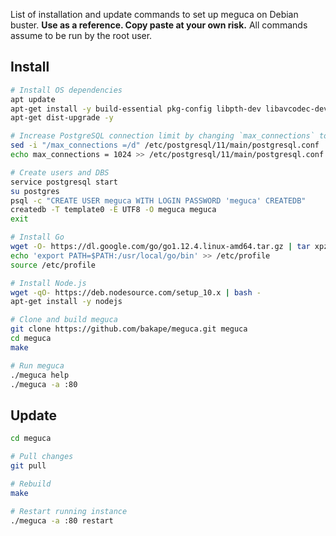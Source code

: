 List of installation and update commands to set up meguca on Debian buster.
__Use as a reference. Copy paste at your own risk.__
All commands assume to be run by the root user.

## Install

```bash
# Install OS dependencies
apt update
apt-get install -y build-essential pkg-config libpth-dev libavcodec-dev libavutil-dev libavformat-dev libswscale-dev libwebp-dev libopencv-dev libgeoip-dev git lsb-release wget curl sudo postgresql
apt-get dist-upgrade -y

# Increase PostgreSQL connection limit by changing `max_connections` to 1024
sed -i "/max_connections =/d" /etc/postgresql/11/main/postgresql.conf
echo max_connections = 1024 >> /etc/postgresql/11/main/postgresql.conf

# Create users and DBS
service postgresql start
su postgres
psql -c "CREATE USER meguca WITH LOGIN PASSWORD 'meguca' CREATEDB"
createdb -T template0 -E UTF8 -O meguca meguca
exit

# Install Go
wget -O- https://dl.google.com/go/go1.12.4.linux-amd64.tar.gz | tar xpz -C /usr/local
echo 'export PATH=$PATH:/usr/local/go/bin' >> /etc/profile
source /etc/profile

# Install Node.js
wget -qO- https://deb.nodesource.com/setup_10.x | bash -
apt-get install -y nodejs

# Clone and build meguca
git clone https://github.com/bakape/meguca.git meguca
cd meguca
make

# Run meguca
./meguca help
./meguca -a :80
```

## Update

```bash
cd meguca

# Pull changes
git pull

# Rebuild
make

# Restart running instance
./meguca -a :80 restart
```
